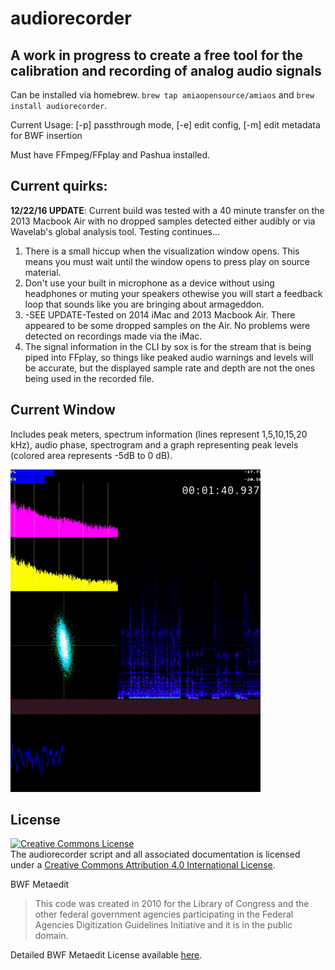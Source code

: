 # audiorecorder

## A work in progress to create a free tool for the calibration and recording of analog audio signals

Can be installed via homebrew. `brew tap amiaopensource/amiaos` and `brew install audiorecorder`.

Current Usage: [-p] passthrough mode, [-e] edit config, [-m] edit metadata for BWF insertion

Must have FFmpeg/FFplay and Pashua installed.

## Current quirks:


**12/22/16 UPDATE**: Current build was tested with a 40 minute transfer on the 2013 Macbook Air with no dropped samples detected either audibly or via Wavelab's global analysis tool.  Testing continues...

1. There is a small hiccup when the visualization window opens. This means you must wait until the window opens to press play on source material.
2. Don't use your built in microphone as a device without using headphones or muting your speakers othewise you will start a feedback loop that sounds like you are bringing about armageddon.
3. -SEE UPDATE-Tested on 2014 iMac and 2013 Macbook Air.  There appeared to be some dropped samples on the Air.  No problems were detected on recordings made via the iMac.
4. The signal information in the CLI by sox is for the stream that is being piped into FFplay, so things like peaked audio warnings and levels will be accurate, but the displayed sample rate and depth are not the ones being used in the recorded file.

## Current Window
Includes peak meters, spectrum information (lines represent 1,5,10,15,20 kHz), audio phase, spectrogram and a graph representing peak levels (colored area represents -5dB to 0 dB).

![Window](https://github.com/amiaopensource/audiorecorder/blob/master/current_interface.gif)


## License
<a rel="license" href="http://creativecommons.org/licenses/by/4.0/"><img alt="Creative Commons License" style="border-width:0" src="https://i.creativecommons.org/l/by/4.0/88x31.png" /></a><br />The audiorecorder script and all associated documentation is licensed under a <a rel="license" href="http://creativecommons.org/licenses/by/4.0/">Creative Commons Attribution 4.0 International License</a>.

BWF Metaedit

>This code was created in 2010 for the Library of Congress and the other federal government agencies participating in the Federal Agencies Digitization Guidelines Initiative and it is in the public domain.

Detailed BWF Metaedit License available [here](https://mediaarea.net/BWFMetaEdit/License).

